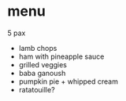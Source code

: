# menu

5 pax

* lamb chops
* ham with pineapple sauce
* grilled veggies
* baba ganoush
* pumpkin pie + whipped cream
* ratatouille?
